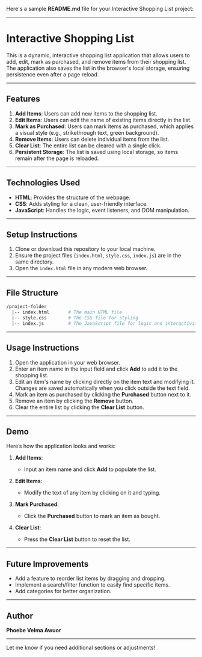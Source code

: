 Here's a sample **README.md** file for your Interactive Shopping List project:

---

# Interactive Shopping List

This is a dynamic, interactive shopping list application that allows users to add, edit, mark as purchased, and remove items from their shopping list. The application also saves the list in the browser's local storage, ensuring persistence even after a page reload.

---

## Features
1. **Add Items**: Users can add new items to the shopping list.
2. **Edit Items**: Users can edit the name of existing items directly in the list.
3. **Mark as Purchased**: Users can mark items as purchased, which applies a visual style (e.g., strikethrough text, green background).
4. **Remove Items**: Users can delete individual items from the list.
5. **Clear List**: The entire list can be cleared with a single click.
6. **Persistent Storage**: The list is saved using local storage, so items remain after the page is reloaded.

---

## Technologies Used
- **HTML**: Provides the structure of the webpage.
- **CSS**: Adds styling for a clean, user-friendly interface.
- **JavaScript**: Handles the logic, event listeners, and DOM manipulation.

---

## Setup Instructions
1. Clone or download this repository to your local machine.
2. Ensure the project files (`index.html`, `style.css`, `index.js`) are in the same directory.
3. Open the `index.html` file in any modern web browser.

---

## File Structure
```bash
/project-folder
  |-- index.html       # The main HTML file
  |-- style.css        # The CSS file for styling
  |-- index.js         # The JavaScript file for logic and interactivity
```

---

## Usage Instructions
1. Open the application in your web browser.
2. Enter an item name in the input field and click **Add** to add it to the shopping list.
3. Edit an item's name by clicking directly on the item text and modifying it. Changes are saved automatically when you click outside the text field.
4. Mark an item as purchased by clicking the **Purchased** button next to it.
5. Remove an item by clicking the **Remove** button.
6. Clear the entire list by clicking the **Clear List** button.

---

## Demo
Here’s how the application looks and works:

1. **Add Items**:
   - Input an item name and click **Add** to populate the list.

2. **Edit Items**:
   - Modify the text of any item by clicking on it and typing.

3. **Mark Purchased**:
   - Click the **Purchased** button to mark an item as bought.

4. **Clear List**:
   - Press the **Clear List** button to reset the list.

---

## Future Improvements
- Add a feature to reorder list items by dragging and dropping.
- Implement a search/filter function to easily find specific items.
- Add categories for better organization.

---

## Author
**Phoebe Velma Awuor**

---

Let me know if you need additional sections or adjustments!